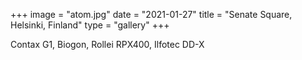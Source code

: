 +++
image = "atom.jpg"
date = "2021-01-27"
title = "Senate Square, Helsinki, Finland"
type = "gallery"
+++

Contax G1, Biogon, Rollei RPX400, Ilfotec DD-X